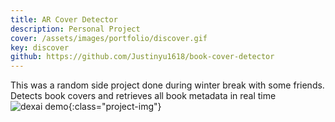 ```yaml
---
title: AR Cover Detector
description: Personal Project
cover: /assets/images/portfolio/discover.gif
key: discover
github: https://github.com/Justinyu1618/book-cover-detector
---
```


This was a random side project done during winter break with some friends. Detects book covers and retrieves all book metadata in real time
![dexai demo](/assets/images/portfolio/discover.gif){:class="project-img"}

